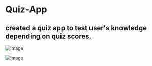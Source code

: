 # Quiz-App
## created a quiz app to test user's knowledge depending on quiz scores.

![image](https://user-images.githubusercontent.com/86670343/134075801-eb87f1d0-6ee4-486e-97b6-a16f340ceb91.png)

![image](https://user-images.githubusercontent.com/86670343/134076051-68bdc6ed-8e25-4b81-b9ac-8607fb646cfd.png)

